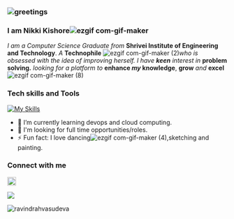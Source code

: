 ### ![greetings](https://user-images.githubusercontent.com/72200951/189470935-6728b429-07e2-4794-8ef7-369b5c64af87.gif)
### I am Nikki Kishore![ezgif com-gif-maker](https://user-images.githubusercontent.com/72200951/189480164-8f182c88-549e-4bb8-8183-8fd508435fc6.gif)


*I am a Computer Science Graduate from* **Shrivei Institute of Engineering and Technology**.
*A* **Technophile** ![ezgif com-gif-maker (2)](https://user-images.githubusercontent.com/72200951/189470703-b6cbb9cf-c04b-4370-9a5b-a9bf0212ad1a.gif)*who is obsessed with the idea of improving herself.*
*I have **keen** interest in* **problem solving.** 
*looking for a platform to* **enhance *my* knowledge**, **grow** *and* **excel**![ezgif com-gif-maker (8)](https://user-images.githubusercontent.com/72200951/189480327-fe32c3b0-fa59-40ec-823f-8aeb00117af5.gif)

### Tech skills and Tools

[![My Skills](https://skillicons.dev/icons?i=c,python,java,html,css,mysql,git,github,androidstudio)](https://skillicons.dev)


  
- 🌱 I’m currently learning devops and cloud computing.
- 👀 I'm looking for full time opportunities/roles.
- ⚡ Fun fact: I love dancing![ezgif com-gif-maker (4)](https://user-images.githubusercontent.com/72200951/189479321-601e1c46-d521-4cab-89f2-bef0da40b5ec.gif),sketching                and painting.

### Connect with me

<a href="https://www.linkedin.com/in/nikki-kishore-86251b1b6/" target="blank"><img align="center"
src="https://raw.githubusercontent.com/rahuldkjain/github-profile-readme-generator/master/src/images/icons/Social/linked-in-alt.svg" alt="nikki_kishore" height="20" width="20" /></a> &nbsp;




<picture>
<source 
  srcset="https://github-readme-stats.vercel.app/api?username=23Nikki&show_icons=true&theme=dark"
  media="(prefers-color-scheme: dark)"
/>
<source
  srcset="https://github-readme-stats.vercel.app/api?username=23Nikki&show_icons=true"
  media="(prefers-color-scheme: light), (prefers-color-scheme: no-preference)"
/>
<img src="https://github-readme-stats.vercel.app/api?username=23Nikki&show_icons=true" />
</picture>

<p align="left"> <img src="https://komarev.com/ghpvc/?username=ravindrahvasudeva&label=Profile%20views&color=0e75b6&style=flat" alt="ravindrahvasudeva" /> </p>
